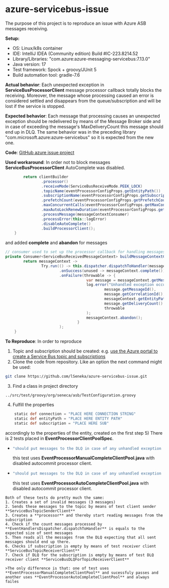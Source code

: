# azure-servicebus-issue

The purpose of this project is to reproduce an issue with Azure ASB messages receiving.

**Setup:**
- OS: Linux/k8s container 
- IDE: IntelliJ IDEA (Community edition) Build #IC-223.8214.52
- Library/Libraries: "com.azure:azure-messaging-servicebus:7.13.0"
- Java version: 17
- Test framework: Spock + groovy/JUnit 5
- Build automation tool: gradle-7.6


**Actual behavior**:
Each unexpected exception in **ServiceBusProcessorClient** message processor callback totally blocks the receiving.
Moreover, the message whose processing caused an error is considered settled and disappears from the queue/subscription
and will be lost if the service is stopped.

**Expected behavior**:
Each message that processing causes an unexpected exception should be redelivered by means of the Message Broker side and in case of exceeding the message's MaxDeliveryCount this message should end up in DLQ.
The same behavior was in the preceding library  "com.microsoft.azure:azure-servicebus" so it is expected from the new one.

**Code**:
[GitHub azure issue project](https://github.com/lSeneka/azure-servicebus-issue)

**Used workaround**:
In order not to block messages **ServiceBusProcessorClient** AutoComplete was disabled. 
```java
        return clientBuilder
                .processor()
                .receiveMode(ServiceBusReceiveMode.PEEK_LOCK)
                .topicName(eventProcessorConfigProps.getEntityPath())
                .subscriptionName(eventProcessorConfigProps.getSubscription())
                .prefetchCount(eventProcessorConfigProps.getPrefetchCount())
                .maxConcurrentCalls(eventProcessorConfigProps.getMaxConcurrentCalls())
                .maxAutoLockRenewDuration(eventProcessorConfigProps.getMaxAutoRenewDuration())
                .processMessage(messageContextConsumer)
                .processError(this::logError)
                .disableAutoComplete()
                .buildProcessorClient();
    }
```
and added **complete** and **abandon** for messages
```java
// consumer used to set up the processor callback for handling messages    
private Consumer<ServiceBusReceivedMessageContext> buildMessageContextConsumer() {
        return messageContext ->
                Try.run(() -> this.dispatcher.dispatchToHandler(messageContext.getMessage()))
                        .onSuccess(unused -> messageContext.complete())
                        .onFailure(throwable -> {
                                    var message = messageContext.getMessage();
                                    log.error("Unhandled exception occurred while processing message [id={}, correlationId={}] for entity-path [{}]. Delivery count {}",
                                            message.getMessageId(),
                                            message.getCorrelationId(),
                                            messageContext.getEntityPath(),
                                            message.getDeliveryCount() + 1,
                                            throwable
                                    );
                                    messageContext.abandon();
                                }
                        );
    }
```

**To Reproduce**:
In order to reproduce
1) Topic and subscription should be created: e.g. [use the Azure portal to create a Service Bus topic and subscriptions](https://learn.microsoft.com/en-us/azure/service-bus-messaging/service-bus-quickstart-topics-subscriptions-portal)
2) Clone the code from repository. Like an option the next command might be used:
```bash
git clone https://github.com/lSeneka/azure-servicebus-issue.git
```
3) Find a class in project directory 
```
../src/test/groovy/org/seneca/asb/TestConfiguration.groovy
```
4) Fulfill the properties
```groovy
    static def connection = "PLACE HERE CONNECTION STRING"
    static def entityPath = "PLACE HERE ENTITY PATH"
    static def subscription = "PLACE HERE SUB"
```
accordingly to the properties of the entity, created on the first step
5) There is 2 tests placed in **EventProcessorClientPoolSpec**. 
   - ```groovy
     "should put messages to the DLQ in case of any unhandled exception during handling of an event by processor with disabled auto complete"   
     ```
     this test uses **EventProcessorManualCompleteClientPool.java** with disabled autocommit processor client.
   - ```groovy
     "should put messages to the DLQ in case of any unhandled exception during handling of an event by processor with enabled auto complete"   
     ```
     this test uses **EventProcessorAutoCompleteClientPool.java** with disabled autocommit processor client.
       
    Both of these tests do pretty much the same:
    1. Creates a set of invalid messages (3 messages)
    2. Sends these messages to the topic by means of test client sender **ServiceBusTopicSenderClient**
    3. Creates a **processor** and thereby start reading messages from the subscription
    4. Check if the count messages processed by **EventHandlersDispatcher.dispatchToHandler** is equals to the expected size of sent messages
    5. Then reads all the messages from the DLQ expecting that all sent messages should end up there.
    6. Checks if subscription is empty by means of test receiver client **ServiceBusTopicReceiverClient**
    7. Check if DLQ for the subscription is empty by means of test DLQ receiver client **ServiceBusDLQForTopicReceiverClient**

    >The only difference is that: one of test uses **EventProcessorManualCompleteClientPool** and sucessfuly passes and another uses **EventProcessorAutoCompleteClientPool** and always failes
  
